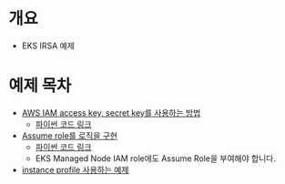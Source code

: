 # 개요
* EKS IRSA 예제

# 예제 목차
* [AWS IAM access key, secret key를 사용하는 방법](./access_key.yaml)
  * [파이썬 코드 링크](../web_applicationsv1/v1/app/main.py)
* [Assume role를 로직을 구현](./assume_role.yaml)
  * [파이썬 코드 링크](../web_applicationsv1/v2/app/main.py)
  * EKS Managed Node IAM role에도 Assume Role을 부여해야 합니다.
* [instance profile 사용하는 예제](./assume_role.yaml)
